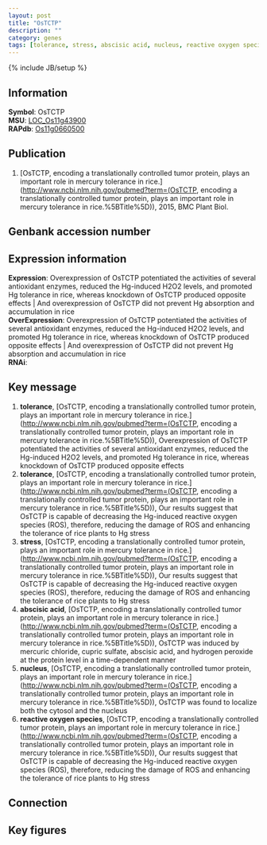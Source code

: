 ```yaml
---
layout: post
title: "OsTCTP"
description: ""
category: genes
tags: [tolerance, stress, abscisic acid, nucleus, reactive oxygen species, Gene]
---
```

{% include JB/setup %}

## Information
__Symbol__: OsTCTP  
__MSU__: [LOC_Os11g43900](http://rice.plantbiology.msu.edu/cgi-bin/ORF_infopage.cgi?orf=LOC_Os11g43900)  
__RAPdb__: [Os11g0660500](http://rapdb.dna.affrc.go.jp/viewer/gbrowse_details/irgsp1?name=Os11g0660500)  

## Publication
1. [OsTCTP, encoding a translationally controlled tumor protein, plays an important role in mercury tolerance in rice.](http://www.ncbi.nlm.nih.gov/pubmed?term=(OsTCTP, encoding a translationally controlled tumor protein, plays an important role in mercury tolerance in rice.%5BTitle%5D)), 2015, BMC Plant Biol.

## Genbank accession number

## Expression information
__Expression__: Overexpression of OsTCTP potentiated the activities of several antioxidant enzymes, reduced the Hg-induced H2O2 levels, and promoted Hg tolerance in rice, whereas knockdown of OsTCTP produced opposite effects |  And overexpression of OsTCTP did not prevent Hg absorption and accumulation in rice  
__OverExpression__: Overexpression of OsTCTP potentiated the activities of several antioxidant enzymes, reduced the Hg-induced H2O2 levels, and promoted Hg tolerance in rice, whereas knockdown of OsTCTP produced opposite effects |  And overexpression of OsTCTP did not prevent Hg absorption and accumulation in rice  
__RNAi__:  

## Key message
1. __tolerance__, [OsTCTP, encoding a translationally controlled tumor protein, plays an important role in mercury tolerance in rice.](http://www.ncbi.nlm.nih.gov/pubmed?term=(OsTCTP, encoding a translationally controlled tumor protein, plays an important role in mercury tolerance in rice.%5BTitle%5D)),  Overexpression of OsTCTP potentiated the activities of several antioxidant enzymes, reduced the Hg-induced H2O2 levels, and promoted Hg tolerance in rice, whereas knockdown of OsTCTP produced opposite effects
2. __tolerance__, [OsTCTP, encoding a translationally controlled tumor protein, plays an important role in mercury tolerance in rice.](http://www.ncbi.nlm.nih.gov/pubmed?term=(OsTCTP, encoding a translationally controlled tumor protein, plays an important role in mercury tolerance in rice.%5BTitle%5D)), Our results suggest that OsTCTP is capable of decreasing the Hg-induced reactive oxygen species (ROS), therefore, reducing the damage of ROS and enhancing the tolerance of rice plants to Hg stress
3. __stress__, [OsTCTP, encoding a translationally controlled tumor protein, plays an important role in mercury tolerance in rice.](http://www.ncbi.nlm.nih.gov/pubmed?term=(OsTCTP, encoding a translationally controlled tumor protein, plays an important role in mercury tolerance in rice.%5BTitle%5D)), Our results suggest that OsTCTP is capable of decreasing the Hg-induced reactive oxygen species (ROS), therefore, reducing the damage of ROS and enhancing the tolerance of rice plants to Hg stress
4. __abscisic acid__, [OsTCTP, encoding a translationally controlled tumor protein, plays an important role in mercury tolerance in rice.](http://www.ncbi.nlm.nih.gov/pubmed?term=(OsTCTP, encoding a translationally controlled tumor protein, plays an important role in mercury tolerance in rice.%5BTitle%5D)),  OsTCTP was induced by mercuric chloride, cupric sulfate, abscisic acid, and hydrogen peroxide at the protein level in a time-dependent manner
5. __nucleus__, [OsTCTP, encoding a translationally controlled tumor protein, plays an important role in mercury tolerance in rice.](http://www.ncbi.nlm.nih.gov/pubmed?term=(OsTCTP, encoding a translationally controlled tumor protein, plays an important role in mercury tolerance in rice.%5BTitle%5D)),  OsTCTP was found to localize both the cytosol and the nucleus
6. __reactive oxygen species__, [OsTCTP, encoding a translationally controlled tumor protein, plays an important role in mercury tolerance in rice.](http://www.ncbi.nlm.nih.gov/pubmed?term=(OsTCTP, encoding a translationally controlled tumor protein, plays an important role in mercury tolerance in rice.%5BTitle%5D)), Our results suggest that OsTCTP is capable of decreasing the Hg-induced reactive oxygen species (ROS), therefore, reducing the damage of ROS and enhancing the tolerance of rice plants to Hg stress

## Connection

## Key figures


